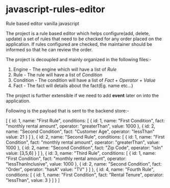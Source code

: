 # javascript-rules-editor
Rule based editor vanilla javascript

The project is a rule based editor which helps configure(add, delete, update) a set of rules that
need to be checked for any order placed on the application. If rules configured are checked, the maintainer
should be informed so that he can review the order.

The project is decoupled and mainly organized in the following files:-

1. Engine - The engine which will have a list of *Rule*
2. Rule - The rule will have a list of *Condition*
3. Condition - The condition will have a list of *Fact + Operator + Value*
4. Fact - The fact will details about the fact(Eg. name etc...)

The project is further extensible if we need to add **event** later on into the application.

Following is the payload that is sent to the backend store:-

[
  {
    id: 1,
    name: "First Rule",
    conditions: [
      {
        id: 1,
        name: "First Condition",
        fact: "monthly rental amount",
        operator: "greaterThan",
        value: 1000
      },
      {
        id: 2,
        name: "Second Condition",
        fact: "Customer Age",
        operator: "lessThan"
        value: 21
      }
    ]
  },
  {
    id: 2,
    name: "Second Rule",
    conditions: [
      {
        id: 1,
        name: "First Condition",
        fact: "monthly rental amount",
        operator: "greaterThan",
        value: 1000
      },
      {
        id: 2,
        name: "Second Condition",
        fact: "Zip Code",
        operator: "isIn"
        value: [3,5,6]
      }
    ]
  },
  {
    id: 3,
    name: "Third Rule",
    conditions: [
      {
        id: 1,
        name: "First Condition",
        fact: "monthly rental amount",
        operator: "lessThanInclusive",
        value: 1000
      },
      {
        id: 2,
        name: "Second Condition",
        fact: "Order",
        operator: "hasA"
        value: "TV"
      }
    ]
  },
  {
    id: 4,
    name: "Fourth Rule",
    conditions: [
      {
        id: 1,
        name: "First Condition",
        fact: "Rental Tenure",
        operator: "lessThan",
        value: 3
      }
    ]
  }
]